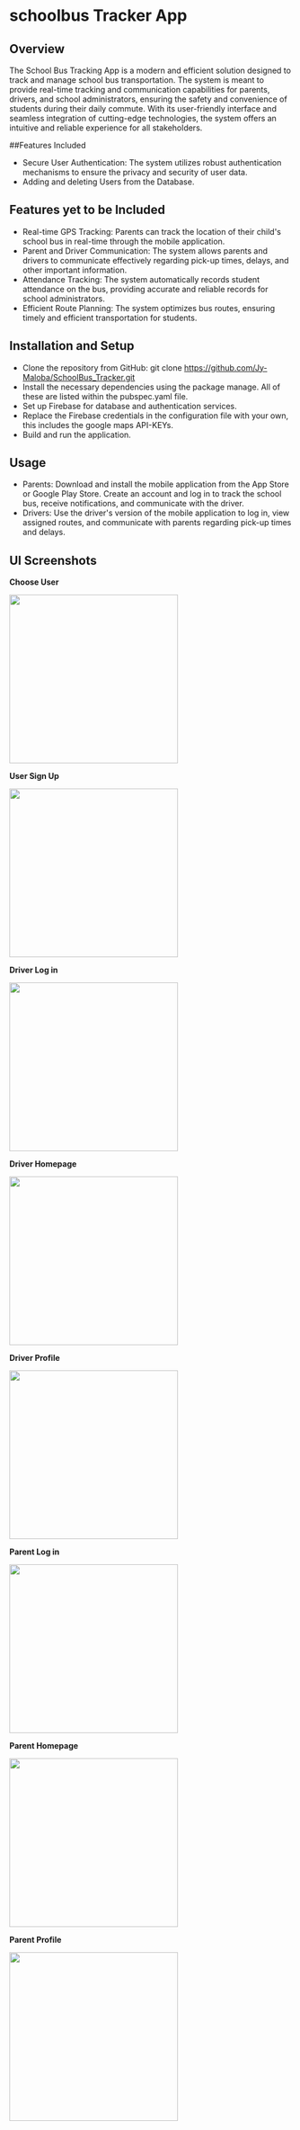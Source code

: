 # schoolbus Tracker App

## Overview
The School Bus Tracking App is a modern and efficient solution designed to track and manage school bus transportation. The system is meant to provide real-time tracking and communication capabilities for parents, drivers, and school administrators, ensuring the safety and convenience of students during their daily commute. With its user-friendly interface and seamless integration of cutting-edge technologies, the system offers an intuitive and reliable experience for all stakeholders.

##Features Included
- Secure User Authentication: The system utilizes robust authentication mechanisms to ensure the privacy and security of user data.
- Adding and deleting Users from the Database.

## Features yet to be Included
- Real-time GPS Tracking: Parents can track the location of their child's school bus in real-time through the mobile application.
- Parent and Driver Communication: The system allows parents and drivers to communicate effectively regarding pick-up times, delays, and other important information.
- Attendance Tracking: The system automatically records student attendance on the bus, providing accurate and reliable records for school administrators.
- Efficient Route Planning: The system optimizes bus routes, ensuring timely and efficient transportation for students.


## Installation and Setup
- Clone the repository from GitHub: git clone https://github.com/Jy-Maloba/SchoolBus_Tracker.git
- Install the necessary dependencies using the package manage. All of these are listed within the pubspec.yaml file.
- Set up Firebase for database and authentication services.
- Replace the Firebase credentials in the configuration file with your own, this includes the google maps API-KEYs.
- Build and run the application.

## Usage
- Parents: Download and install the mobile application from the App Store or Google Play Store. Create an account and log in to track the school bus, receive notifications, and communicate with the driver.
- Drivers: Use the driver's version of the mobile application to log in, view assigned routes, and communicate with parents regarding pick-up times and delays.

## UI Screenshots
**Choose User**

<img src="https://github.com/Jy-Maloba/SchoolBus_Tracker/assets/77850669/78d2a3e5-eb94-419a-a5fe-4408bdd3cc4a" width="300"/>

**User Sign Up**

<img src="https://github.com/Jy-Maloba/SchoolBus_Tracker/assets/77850669/38c7d126-7607-4da2-9a93-51407dad7dbd" width="300"/>

**Driver Log in**

<img src="https://github.com/Jy-Maloba/SchoolBus_Tracker/assets/77850669/de9f66ca-500c-4017-b03b-9e08f2c8186e" width="300"/>

**Driver Homepage**

<img src="https://github.com/Jy-Maloba/SchoolBus_Tracker/assets/77850669/a80317c0-1389-435f-849d-8b3bea8b102c" width="300"/>

**Driver Profile**

<img src="https://github.com/Jy-Maloba/SchoolBus_Tracker/assets/77850669/9fc9934c-bdf9-462a-b7a5-12d0fe2c27e8" width="300"/>

**Parent Log in**

<img src="https://github.com/Jy-Maloba/SchoolBus_Tracker/assets/77850669/eb2b24f1-cd54-4583-8443-71b8719ed641" width="300"/>

**Parent Homepage**

<img src="https://github.com/Jy-Maloba/SchoolBus_Tracker/assets/77850669/575c71d9-9f49-4eb3-b5e0-b96981ef5ca5" width="300"/>

**Parent Profile**

<img src="https://github.com/Jy-Maloba/SchoolBus_Tracker/assets/77850669/119e981f-a7ea-449f-9459-c2eb7213bf5f" width="300"/>

